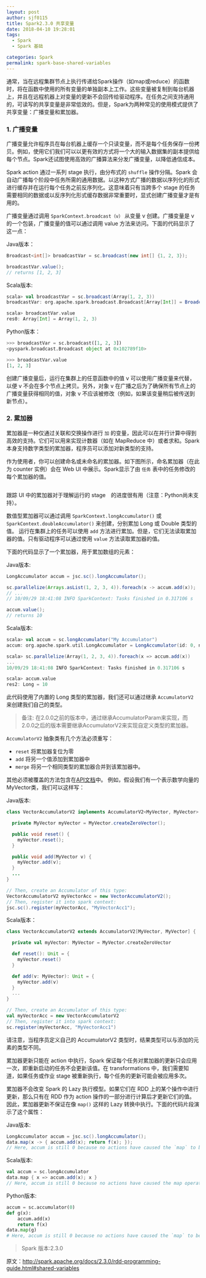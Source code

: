 ```yaml
---
layout: post
author: sjf0115
title: Spark2.3.0 共享变量
date: 2018-04-10 19:28:01
tags:
  - Spark
  - Spark 基础

categories: Spark
permalink: spark-base-shared-variables
---
```



通常，当在远程集群节点上执行传递给Spark操作（如map或reduce）的函数时，将在函数中使用的所有变量的单独副本上工作。这些变量被复制到每台机器上，并且在远程机器上对变量的更新不会回传给驱动程序。在任务之间支持通用的，可读写的共享变量是非常低效的。但是，Spark为两种常见的使用模式提供了共享变量：广播变量和累加器。

### 1. 广播变量

广播变量允许程序员在每台机器上缓存一个只读变量，而不是每个任务保存一份拷贝。例如，使用它们我们可以以更有效的方式将一个大的输入数据集的副本提供给每个节点。Spark还试图使用高效的广播算法来分发广播变量，以降低通信成本。

Spark action 通过一系列 stage 执行，由分布式的 `shuffle` 操作分隔。Spark 会自动广播每个阶段中任务所需的通用数据。以这种方式广播的数据以序列化的形式进行缓存并在运行每个任务之前反序列化。这意味着只有当跨多个 stage 的任务需要相同的数据或以反序列化形式缓存数据非常重要时，显式创建广播变量才是有用的。

广播变量通过调用 `SparkContext.broadcast（v）` 从变量 v 创建。广播变量是 v 的一个包装，广播变量的值可以通过调用 value 方法来访问。下面的代码显示了这一点：

Java版本：
```java
Broadcast<int[]> broadcastVar = sc.broadcast(new int[] {1, 2, 3});

broadcastVar.value();
// returns [1, 2, 3]
```
Scala版本:
```scala
scala> val broadcastVar = sc.broadcast(Array(1, 2, 3))
broadcastVar: org.apache.spark.broadcast.Broadcast[Array[Int]] = Broadcast(0)

scala> broadcastVar.value
res0: Array[Int] = Array(1, 2, 3)
```
Python版本：
```python
>>> broadcastVar = sc.broadcast([1, 2, 3])
<pyspark.broadcast.Broadcast object at 0x102789f10>

>>> broadcastVar.value
[1, 2, 3]
```

创建广播变量后，运行在集群上的任意函数中的值 v 可以使用广播变量来代替，以便 v 不会在多个节点上拷贝。另外，对象 v 在广播之后为了确保所有节点上的广播变量获得相同的值，对象 v 不应该被修改（例如，如果该变量稍后被传送到新节点）。

### 2. 累加器

累加器是一种仅通过关联和交换操作进行 `加` 的变量，因此可以在并行计算中得到高效的支持。它们可以用来实现计数器（如在 MapReduce 中）或者求和。Spark 本身支持数字类型的累加器，程序员可以添加对新类型的支持。

作为使用者，你可以创建命名或未命名的累加器。如下图所示，命名累加器（在此为 counter 实例）会在 Web UI 中展示。Spark显示了由 `任务` 表中的任务修改的每个累加器的值。

![]()

跟踪 UI 中的累加器对于理解运行的 stage　的进度很有用（注意：Python尚未支持）。

数值型累加器可以通过调用 `SparkContext.longAccumulator()` 或 `SparkContext.doubleAccumulator()` 来创建，分别累加 Long 或 Double 类型的值。 运行在集群上的任务可以使用 `add` 方法进行累加。但是，它们无法读取累加器的值。只有驱动程序可以通过使用 `value` 方法读取累加器的值。

下面的代码显示了一个累加器，用于累加数组的元素：

Java版本:
```java
LongAccumulator accum = jsc.sc().longAccumulator();

sc.parallelize(Arrays.asList(1, 2, 3, 4)).foreach(x -> accum.add(x));
// ...
// 10/09/29 18:41:08 INFO SparkContext: Tasks finished in 0.317106 s

accum.value();
// returns 10
```

Scala版本:
```scala
scala> val accum = sc.longAccumulator("My Accumulator")
accum: org.apache.spark.util.LongAccumulator = LongAccumulator(id: 0, name: Some(My Accumulator), value: 0)

scala> sc.parallelize(Array(1, 2, 3, 4)).foreach(x => accum.add(x))
...
10/09/29 18:41:08 INFO SparkContext: Tasks finished in 0.317106 s

scala> accum.value
res2: Long = 10
```
此代码使用了内置的 Long 类型的累加器，我们还可以通过继承 `AccumulatorV2` 来创建我们自己的类型。

> 备注:
> 在2.0.0之前的版本中，通过继承AccumulatorParam来实现，而2.0.0之后的版本需要继承AccumulatorV2来实现自定义类型的累加器。

`AccumulatorV2` 抽象类有几个方法必须重写：
- `reset` 将累加器复位为零
- `add` 将另一个值添加到累加器中
- `merge` 将另一个相同类型的累加器合并到该累加器中。

其他必须被覆盖的方法包含在[API文档](http://spark.apache.org/docs/2.3.0/api/scala/index.html#org.apache.spark.util.AccumulatorV2)中。 例如，假设我们有一个表示数学向量的MyVector类，我们可以这样写：

Java版本:
```java
class VectorAccumulatorV2 implements AccumulatorV2<MyVector, MyVector> {

  private MyVector myVector = MyVector.createZeroVector();

  public void reset() {
    myVector.reset();
  }

  public void add(MyVector v) {
    myVector.add(v);
  }
  ...
}

// Then, create an Accumulator of this type:
VectorAccumulatorV2 myVectorAcc = new VectorAccumulatorV2();
// Then, register it into spark context:
jsc.sc().register(myVectorAcc, "MyVectorAcc1");
```
Scala版本：
```scala
class VectorAccumulatorV2 extends AccumulatorV2[MyVector, MyVector] {

  private val myVector: MyVector = MyVector.createZeroVector

  def reset(): Unit = {
    myVector.reset()
  }

  def add(v: MyVector): Unit = {
    myVector.add(v)
  }
  ...
}

// Then, create an Accumulator of this type:
val myVectorAcc = new VectorAccumulatorV2
// Then, register it into spark context:
sc.register(myVectorAcc, "MyVectorAcc1")
```
请注意，当程序员定义自己的 AccumulatorV2 类型时，结果类型可以与添加的元素的类型不同。

累加器更新只能在 action 中执行，Spark 保证每个任务对累加器的更新只会应用一次，即重新启动的任务不会更新该值。在 transformations 中，我们需要知道，如果任务或作业 stage 被重新执行，每个任务的更新可能会被应用多次。

累加器不会改变 Spark 的 Lazy 执行模型。如果它们在 RDD 上的某个操作中进行更新，那么只有在 RDD 作为 action 操作的一部分进行计算后才更新它们的值。因此，累加器更新不保证在像 `map()` 这样的 Lazy 转换中执行。下面的代码片段演示了这个属性：

Java版本:
```java
LongAccumulator accum = jsc.sc().longAccumulator();
data.map(x -> { accum.add(x); return f(x); });
// Here, accum is still 0 because no actions have caused the `map` to be computed.
```
Scala版本:
```scala
val accum = sc.longAccumulator
data.map { x => accum.add(x); x }
// Here, accum is still 0 because no actions have caused the map operation to be computed.
```
Python版本:
```python
accum = sc.accumulator(0)
def g(x):
    accum.add(x)
    return f(x)
data.map(g)
# Here, accum is still 0 because no actions have caused the `map` to be computed.
```

> Spark 版本:2.3.0

原文：http://spark.apache.org/docs/2.3.0/rdd-programming-guide.html#shared-variables
